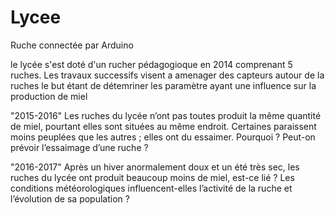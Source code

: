 # Lycee
Ruche connectée par Arduino

le lycée s'est doté d'un rucher pédagogioque  en 2014  comprenant 5 ruches.
Les travaux successifs visent a amenager des capteurs autour de la ruches
le but étant de détemriner les paramètre ayant une influence sur la production de miel

"2015-2016" Les ruches du lycée n’ont pas toutes produit la même quantité de miel, 
pourtant elles sont situées au même endroit.
Certaines paraissent moins peuplées que les autres ; elles ont du essaimer. Pourquoi ?
Peut-on prévoir l’essaimage d’une ruche ? 





"2016-2017" Après un hiver anormalement doux et un été très sec, les ruches du lycée ont produit beaucoup
moins de miel, est-ce lié ? Les conditions météorologiques influencent-elles l’activité de la ruche et
l’évolution de sa population ?
